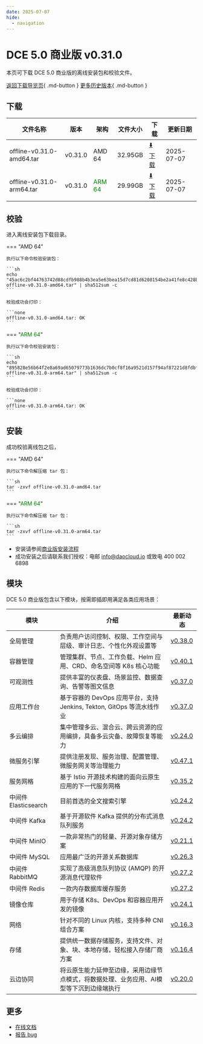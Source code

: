 ```yaml
---
date: 2025-07-07
hide:
  - navigation
---
```


# DCE 5.0 商业版 v0.31.0

本页可下载 DCE 5.0 商业版的离线安装包和校验文件。

[返回下载导览页](../index.md#_2){ .md-button } [更多历史版本](./dce5-installer-history.md){ .md-button }

## 下载

| 文件名称 | 版本 | 架构 | 文件大小 | 下载 | 更新日期 |
| ------- | --- | ---- | ------ | --- | ------- |
| offline-v0.31.0-amd64.tar | v0.31.0 | AMD 64 | 32.95GB | [:arrow_down: 下载](https://qiniu-download-public.daocloud.io/DaoCloud_Enterprise/dce5/offline-v0.31.0-amd64.tar) | 2025-07-07 |
| offline-v0.31.0-arm64.tar | v0.31.0 | <font color="green">ARM 64</font> | 29.99GB | [:arrow_down: 下载](https://qiniu-download-public.daocloud.io/DaoCloud_Enterprise/dce5/offline-v0.31.0-arm64.tar) | 2025-07-07 |

## 校验

进入离线安装包下载目录。

=== "AMD 64"

    执行以下命令校验安装包：

    ```sh
    echo "45ac6c2bf44763742d88cdfb988b4b3ea5e63bea15d7cd81d6208154be2a41fe8c428b1d7c97de7d511b1cc9d109518d1ccb7477d91d99ba1544857a1c2dafa0  offline-v0.31.0-amd64.tar" | sha512sum -c
    ```

    校验成功会打印：

    ```none
    offline-v0.31.0-amd64.tar: OK
    ```

=== "<font color="green">ARM 64</font>"

    执行以下命令校验安装包：

    ```sh
    echo "895828e56b64f2e8a69ad65079773b1636dc7b0cf8f16a9521d157f94af87221d8fdbf172ae4f376b1fcdb39b021afcbac71404a775485eb0002ca02d2ce2c0a  offline-v0.31.0-arm64.tar" | sha512sum -c
    ```

    校验成功会打印：

    ```none
    offline-v0.31.0-arm64.tar: OK
    ```

## 安装

成功校验离线包之后，

=== "AMD 64"

    执行以下命令解压缩 tar 包：

    ```sh
    tar -zxvf offline-v0.31.0-amd64.tar
    ```

=== "<font color="green">ARM 64</font>"

    执行以下命令解压缩 tar 包：

    ```sh
    tar -zxvf offline-v0.31.0-arm64.tar
    ```

- 安装请参阅[商业版安装流程](../../install/commercial/start-install.md)
- 成功安装之后请联系我们授权：电邮 info@daocloud.io 或致电 400 002 6898

## 模块

DCE 5.0 商业版包含以下模块，按需即插即用满足各类应用场景：

| 模块 | 介绍 | 最新动态 |
| ---- | --- | ------ |
| 全局管理 | 负责用户访问控制、权限、工作空间与层级、审计日志、个性化外观设置等 | [v0.38.0](../../ghippo/intro/release-notes.md#) |
| 容器管理 | 管理集群、节点、工作负载、Helm 应用、CRD、命名空间等 K8s 核心功能 | [v0.40.1](../../kpanda/intro/release-notes.md#) |
| 可观测性 | 提供丰富的仪表盘、场景监控、数据查询、告警等图文信息 | [v0.37.0](../../insight/intro/release-notes.md#) |
| 应用工作台 | 基于容器的 DevOps 应用平台，支持 Jenkins, Tekton, GitOps 等流水线作业 | [v0.37.0](../../amamba/intro/release-notes.md#) |
| 多云编排 | 集中管理多云、混合云、跨云资源的应用编排，具备多云灾备、故障恢复等能力 | [v0.24.0](../../kairship/intro/release-notes.md#) |
| 微服务引擎 | 提供注册发现、服务治理、配置管理、微服务网关等治理能力 | [v0.47.1](../../skoala/intro/release-notes.md#) |
| 服务网格 | 基于 Istio 开源技术构建的面向云原生应用的下一代服务网格 | [v0.35.2](../../mspider/intro/release-notes.md#) |
| 中间件 Elasticsearch | 目前首选的全文搜索引擎 | [v0.24.2](../../middleware/elasticsearch/release-notes.md#) |
| 中间件 Kafka | 基于开源软件 Kafka 提供的分布式消息队列服务 | [v0.24.2](../../middleware/kafka/release-notes.md#) |
| 中间件 MinIO | 一款非常热门的轻量、开源对象存储方案 | [v0.21.1](../../middleware/minio/release-notes.md#) |
| 中间件 MySQL | 应用最广泛的开源关系数据库 | [v0.26.3](../../middleware/mysql/release-notes.md#) |
| 中间件 RabbitMQ | 实现了高级消息队列协议 (AMQP) 的开源消息代理软件 | [v0.27.2](../../middleware/rabbitmq/release-notes.md#) |
| 中间件 Redis | 一款内存数据库缓存服务 | [v0.27.2](../../middleware/redis/release-notes.md#) |
| 镜像仓库 | 用于存储 K8s、DevOps 和容器应用开发的镜像 | [v0.24.1](../../kangaroo/intro/release-notes.md) |
| 网络 | 针对不同的 Linux 内核，支持多种 CNI 组合方案 | [v0.16.3](../../network/intro/release-notes.md) |
| 存储 | 提供统一数据存储服务，支持文件、对象、块、本地存储，轻松接入存储厂商方案 | [v0.16.4](../../storage/hwameistor/release-notes.md) |
| 云边协同 | 将云原生能力延伸至边缘，采用边缘节点模式，将数据处理、业务应用、AI模型等下沉到边缘端执行 | [v0.20.0](../../kant/intro/release-notes#v0191) |

## 更多

- [在线文档](../../dce/index.md)
- [报告 bug](https://github.com/DaoCloud/DaoCloud-docs/issues)
